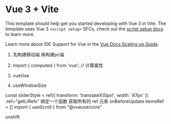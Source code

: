 # Vue 3 + Vite

This template should help get you started developing with Vue 3 in Vite. The template uses Vue 3 `<script setup>` SFCs, check out the [script setup docs](https://v3.vuejs.org/api/sfc-script-setup.html#sfc-script-setup) to learn more.

Learn more about IDE Support for Vue in the [Vue Docs Scaling up Guide](https://vuejs.org/guide/scaling-up/tooling.html#ide-support).

1. 先构建移动端 再构建pc端

2. import { computed } from 'vue'; // 计算属性




1. vueUse 
2. useWindowSize


<!-- vite-plugin-svg-icons
npm i --save-dev vite-plugin-svg-icons@2.0.1
vite 处理 svg矢量图
导入 注册plugin
import { createSvgIconsPlugin } from 'vite-plugin-svg-icons'
plugins: [
    vue(),
    createSvgIconsPlugin({
      iconDirs: [path.resolve(process.cwd(), './src/assets/icons')],
      symbolId: 'icon-[name]'
    })
  ],
注册svg-icon import 'virtual:svg-icons-register' -->


const sliderStyle = ref({
  transform: 'translateX(0px)',
  width: '47px'
})
:ref="getLiRefs" 绑定一个函数 获取所有的 ref 元素
onBeforeUpdate itemsRef = []
import { useScroll } from "@vueuse/core"


unshift


<teleport to="body">
